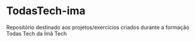 # TodasTech-ima
Repositório destinado aos projetos/exercícios criados durante a formação Todas Tech da Ímã Tech
